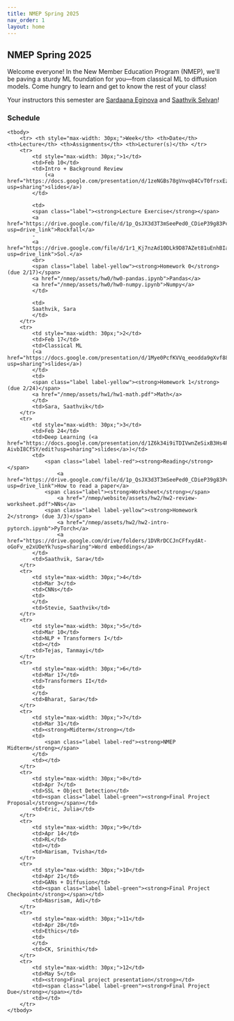 ```yaml
---
title: NMEP Spring 2025
nav_order: 1
layout: home
---
```


## NMEP Spring 2025

Welcome everyone!
In the New Member Education Program (NMEP), we'll be paving a sturdy ML foundation for you—from classical ML to diffusion models. Come hungry to learn and get to know the rest of your class!

Your instructors this semester are [Sardaana Eginova](mailto:eginovasardaana@berkeley.edu) and [Saathvik Selvan](mailto:sselvan@berkeley.edu)!


### Schedule

<table style="table-layout: fixed;">
    <colgroup>
       <col span="1" style="width: 30px;">
       <col span="1" style="width: 60px;">
       <col span="1" style="width: calc(40% - 120px)">
       <col span="1" style="width: calc(60% - 120px)">
       <col span="1" style="width: 150px;">
    </colgroup>

    <tbody>
        <tr> <th style="max-width: 30px;">Week</th> <th>Date</th> <th>Lecture</th> <th>Assignments</th> <th>Lecturer(s)</th> </tr>
        <tr>
            <td style="max-width: 30px;">1</td>
            <td>Feb 10</td>
            <td>Intro + Background Review
                (<a href="https://docs.google.com/presentation/d/1zeNGBs78gVnvq84CvT0frsxEzig48B6P9VeMewC6ijE/edit?usp=sharing">slides</a>)
            </td>
            
            <td>
            <span class="label"><strong>Lecture Exercise</strong></span>
            <a href="https://drive.google.com/file/d/1p_QsJX3d3T3mSeePed0_CDieP39g83Pc/view?usp=drive_link">Rockfall</a>
            -
            <a href="https://drive.google.com/file/d/1r1_Kj7nzAd10DLk9D87AZet81uEnhBIa/view?usp=drive_link">Sol.</a>
            <br>
            <span class="label label-yellow"><strong>Homework 0</strong> (due 2/17)</span>
            <a href="/nmep/assets/hw0/hw0-pandas.ipynb">Pandas</a>
            <a href="/nmep/assets/hw0/hw0-numpy.ipynb">Numpy</a>
            </td>

            <td>
            Saathvik, Sara
            </td>
        </tr>
        <tr>
            <td style="max-width: 30px;">2</td>
            <td>Feb 17</td>
            <td>Classical ML
            (<a href="https://docs.google.com/presentation/d/1Mye0PcfKVVq_eeodda9gXvf88z5Ey61r3R6CNfBVGXc/edit?usp=sharing">slides</a>)
            </td>
            <td>
            <span class="label label-yellow"><strong>Homework 1</strong> (due 2/24)</span>
            <a href="/nmep/assets/hw1/hw1-math.pdf">Math</a>
            </td>
            <td>Sara, Saathvik</td>
        </tr>
        <tr>
            <td style="max-width: 30px;">3</td>
            <td>Feb 24</td>
            <td>Deep Learning (<a href="https://docs.google.com/presentation/d/1Z6k34i9iTDIVwnZeSixB3Hs4RVgQ5Qnh-AivbI8CfSY/edit?usp=sharing">slides</a>)</td>
            <td>
                <span class="label label-red"><strong>Reading</strong></span>
                    <a href="https://drive.google.com/file/d/1p_QsJX3d3T3mSeePed0_CDieP39g83Pc/view?usp=drive_link">How to read a paper</a>
                <span class="label"><strong>Worksheet</strong></span>
                    <a href="/nmep/website/assets/hw2/hw2-review-worksheet.pdf">NNs</a>
                <span class="label label-yellow"><strong>Homework 2</strong> (due 3/3)</span>
                    <a href="/nmep/assets/hw2/hw2-intro-pytorch.ipynb">PyTorch</a>
                    <a href="https://drive.google.com/drive/folders/1DVRrDCCJnCFfxydAt-oGoFv_e2xUOeYk?usp=sharing">Word embeddings</a>
            </td>
            <td>Saathvik, Sara</td>
        </tr>
        <tr>
            <td style="max-width: 30px;">4</td>
            <td>Mar 3</td>
            <td>CNNs</td>
            <td>
            </td>
            <td>Stevie, Saathvik</td>
        </tr>
        <tr>
            <td style="max-width: 30px;">5</td>
            <td>Mar 10</td>
            <td>NLP + Transformers I</td>
            <td></td>
            <td>Tejas, Tanmayi</td>
        </tr>
        <tr>
            <td style="max-width: 30px;">6</td>
            <td>Mar 17</td>
            <td>Transformers II</td>
            <td>
            </td>
            <td>Bharat, Sara</td>
        </tr>
        <tr>
            <td style="max-width: 30px;">7</td>
            <td>Mar 31</td>
            <td><strong>Midterm</strong></td>
            <td>
                <span class="label label-red"><strong>NMEP Midterm</strong></span>
            </td>
            <td></td>
        </tr>
        <tr>
            <td style="max-width: 30px;">8</td>
            <td>Apr 7</td>
            <td>SSL + Object Detection</td>
            <td><span class="label label-green"><strong>Final Project Proposal</strong></span></td>
            <td>Eric, Julia</td>
        </tr>
        <tr>
            <td style="max-width: 30px;">9</td>
            <td>Apr 14</td>
            <td>RL</td>
            <td></td>
            <td>Narisam, Tvisha</td>
        </tr>
        <tr>
            <td style="max-width: 30px;">10</td>
            <td>Apr 21</td>
            <td>GANs + Diffusion</td>
            <td><span class="label label-green"><strong>Final Project Checkpoint</strong></span></td>
            <td>Nasrisam, Adi</td>
        </tr>
        <tr>
            <td style="max-width: 30px;">11</td>
            <td>Apr 28</td>
            <td>Ethics</td>
            <td>
            </td>
            <td>CK, Srinithi</td>
        </tr>
        <tr>
            <td style="max-width: 30px;">12</td>
            <td>May 5</td>
            <td><strong>Final project presentation</strong></td>
            <td><span class="label label-green"><strong>Final Project Due</strong></span></td>
            <td></td>
        </tr>
    </tbody>
</table>


[Just the Docs]: https://just-the-docs.github.io/just-the-docs/
[GitHub Pages]: https://docs.github.com/en/pages
[README]: https://github.com/just-the-docs/just-the-docs-template/blob/main/README.md
[Jekyll]: https://jekyllrb.com
[GitHub Pages / Actions workflow]: https://github.blog/changelog/2022-07-27-github-pages-custom-github-actions-workflows-beta/
[use this template]: https://github.com/just-the-docs/just-the-docs-template/generate
